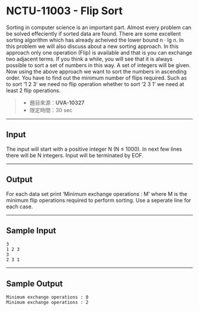 # NCTU-11003 - Flip Sort

Sorting in computer science is an important part. Almost every problem can be solved effeciently if sorted data are found. There are some excellent sorting algorithm which has already acheived the lower bound n · lg n. In this problem we will also discuss about a new sorting approach. In this approach only one operation (Flip) is available and that is you can exchange two adjacent terms. If you think a while, you will see that it is always possible to sort a set of numbers in this way. A set of integers will be given. Now using the above approach we want to sort the numbers in ascending order. You have to find out the minimum number of flips required. Such as to sort ‘1 2 3’ we need no flip operation whether to sort ‘2 3 1’ we need at least 2 flip operations.

> * 題目來源：**UVA-10327**
> * 限定時間：30 sec

---
## Input

The input will start with a positive integer N (N ≤ 1000). In next few lines there will be N integers. Input will be terminated by EOF.

---
## Output

For each data set print ‘Minimum exchange operations : M’ where M is the minimum flip operations required to perform sorting. Use a seperate line for each case.

---
## Sample Input

```
3
1 2 3
3
2 3 1
```

---
## Sample Output

```
Minimum exchange operations : 0
Minimum exchange operations : 2
```